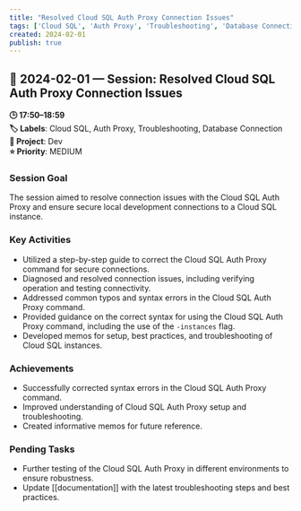 ```yaml
---
title: "Resolved Cloud SQL Auth Proxy Connection Issues"
tags: ['Cloud SQL', 'Auth Proxy', 'Troubleshooting', 'Database Connection']
created: 2024-02-01
publish: true
---
```


## 📅 2024-02-01 — Session: Resolved Cloud SQL Auth Proxy Connection Issues

**🕒 17:50–18:59**  
**🏷️ Labels**: Cloud SQL, Auth Proxy, Troubleshooting, Database Connection  
**📂 Project**: Dev  
**⭐ Priority**: MEDIUM  


### Session Goal
The session aimed to resolve connection issues with the Cloud SQL Auth Proxy and ensure secure local development connections to a Cloud SQL instance.

### Key Activities
- Utilized a step-by-step guide to correct the Cloud SQL Auth Proxy command for secure connections.
- Diagnosed and resolved connection issues, including verifying operation and testing connectivity.
- Addressed common typos and syntax errors in the Cloud SQL Auth Proxy command.
- Provided guidance on the correct syntax for using the Cloud SQL Auth Proxy command, including the use of the `-instances` flag.
- Developed memos for setup, best practices, and troubleshooting of Cloud SQL instances.

### Achievements
- Successfully corrected syntax errors in the Cloud SQL Auth Proxy command.
- Improved understanding of Cloud SQL Auth Proxy setup and troubleshooting.
- Created informative memos for future reference.

### Pending Tasks
- Further testing of the Cloud SQL Auth Proxy in different environments to ensure robustness.
- Update [[documentation]] with the latest troubleshooting steps and best practices.
